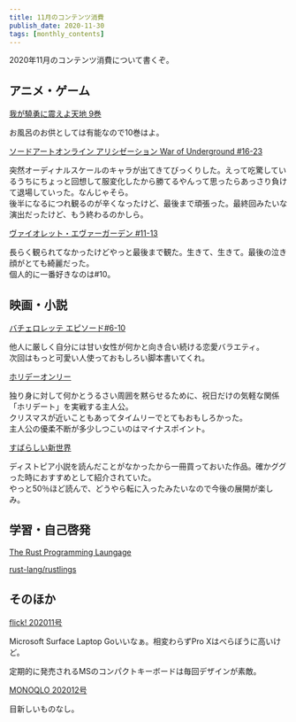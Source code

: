 ```yaml
---
title: 11月のコンテンツ消費
publish_date: 2020-11-30
tags: [monthly_contents]
---
```


2020年11月のコンテンツ消費について書くぞ。

## アニメ・ゲーム
[我が驍勇に震えよ天地 9巻](https://www.amazon.co.jp/s/ref=as_li_ss_tl?k=%E6%88%91%E3%81%8C%E9%A9%8D%E5%8B%87%E3%81%AB%E3%81%B5%E3%82%8B%E3%81%88%E3%82%88%E5%A4%A9%E5%9C%B0&__mk_ja_JP=%E3%82%AB%E3%82%BF%E3%82%AB%E3%83%8A&crid=56QQII95TUUK&sprefix=%E6%88%91%E3%81%8C%E9%A9%8D%E5%8B%87%E3%81%AB,aps,283&ref=nb_sb_ss_i_1_5&linkCode=ll2&tag=ryo14a-22&linkId=955543bf4e1a8d3fdec49c283a1e0fa4&language=ja_JP)

お風呂のお供としては有能なので10巻はよ。

[ソードアートオンライン アリシゼーション War of Underground #16-23](https://anime.dmkt-sp.jp/animestore/ci?workId=22982&ref=twtr)

突然オーディナルスケールのキャラが出てきてびっくりした。えって吃驚しているうちにちょっと回想して服変化したから勝てるやんって思ったらあっさり負けて退場していった。なんじゃそら。  
後半になるにつれ観るのが辛くなったけど、最後まで頑張った。最終回みたいな演出だったけど、もう終わるのかしら。

[ヴァイオレット・エヴァーガーデン #11-13](https://www.netflix.com/title/80182123?s=i&trkid=13747225)

長らく観られてなかったけどやっと最後まで観た。生きて、生きて。最後の泣き顔がとても綺麗だった。  
個人的に一番好きなのは#10。

## 映画・小説
[バチェロレッテ エピソード#6-10](https://www.amazon.co.jp/%E3%83%90%E3%83%81%E3%82%A7%E3%83%AD%E3%83%AC%E3%83%83%E3%83%86%E3%83%BB%E3%82%B8%E3%83%A3%E3%83%91%E3%83%B3-%E3%82%B7%E3%83%BC%E3%82%BA%E3%83%B31/dp/B085QH1H6D)

他人に厳しく自分には甘い女性が何かと向き合い続ける恋愛バラエティ。  
次回はもっと可愛い人使っておもしろい脚本書いてくれ。

[ホリデーオンリー](https://www.netflix.com/watch/81034553?source=35)

独り身に対して何かとうるさい周囲を黙らせるために、祝日だけの気軽な関係「ホリデート」を実戦する主人公。  
クリスマスが近いこともあってタイムリーでとてもおもしろかった。  
主人公の優柔不断が多少しつこいのはマイナスポイント。

[すばらしい新世界](https://amzn.to/3lavsJu)

ディストピア小説を読んだことがなかったから一冊買っておいた作品。確かググった時におすすめとして紹介されていた。  
やっと50％ほど読んで、どうやら転に入ったみたいなので今後の展開が楽しみ。

## 学習・自己啓発
[The Rust Programming Laungage](https://doc.rust-jp.rs/book-ja/title-page.html)

[rust-lang/rustlings](https://github.com/rust-lang/rustlings)

## そのほか
[flick! 202011号](https://amzn.to/363PKyG)

Microsoft Surface Laptop Goいいなぁ。相変わらずPro Xはべらぼうに高いけど。

定期的に発売されるMSのコンパクトキーボードは毎回デザインが素敵。

[MONOQLO 202012号](https://amzn.to/3ePfxPr)

目新しいものなし。
